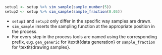 
```r
setup1 <- setup %>% sim_sample(sample_number(5))
setup2 <- setup %>% sim_sample(sample_fraction(0.05))
```

- `setup1` and `setup2` only differ in the specific way samples are drawn. 
- `sim_sample` inserts the sampling function at the appropriate position in the process.
- For every step in the process tools are named using the corresponding prefix, e.g. `gen_generic` for \textit{data generation} or `sample_fraction` for \textit{drawing samples}.
